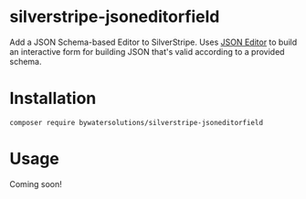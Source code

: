 # silverstripe-jsoneditorfield
Add a JSON Schema-based Editor to SilverStripe.  Uses [JSON Editor](https://github.com/json-editor/json-editor) to build an interactive form for building JSON that's valid according to a provided schema.

# Installation
```composer require bywatersolutions/silverstripe-jsoneditorfield```

# Usage
Coming soon!
